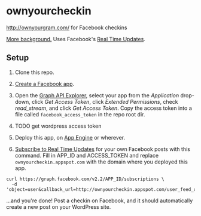 # ownyourcheckin
http://ownyourgram.com/ for Facebook checkins

[More background.](https://snarfed.org/indie-checkin-flow#OwnYourCheckin)
Uses Facebook's
[Real Time Updates](https://developers.facebook.com/docs/graph-api/real-time-updates/v2.2#receiveupdates).


Setup
---

1. Clone this repo.

1. [Create a Facebook app](https://developers.facebook.com/quickstarts/?platform=web).

1. Open the
[Graph API Explorer](https://developers.facebook.com/tools/explorer/), select
your app from the _Application_ drop-down, click _Get Access Token_, click
_Extended Permissions_, check _read\_stream_, and click _Get Access Token_. Copy
the access token into a file called `facebook_access_token` in the repo root
dir.

1. TODO get wordpress access token

1. Deploy this app, on [App Engine](http://appengine.google.com/) or wherever.

1. [Subscribe to Real Time Updates](https://developers.facebook.com/docs/graph-api/reference/v2.2/app/subscriptions#publish)
for your own Facebook posts with this command. Fill in APP_ID and ACCESS_TOKEN and
replace `ownyourcheckin.appspot.com` with the domain where you deployed this app.

```shell
curl https://graph.facebook.com/v2.2/APP_ID/subscriptions \
  -d 'object=user&callback_url=http://ownyourcheckin.appspot.com/user_feed_update&fields=feed&verify_token=fluffernutter&access_token=ACCESS_TOKEN'
```

...and you're done! Post a checkin on Facebook, and it should automatically
create a new post on your WordPress site.
